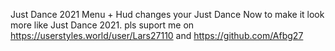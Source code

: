 Just Dance 2021 Menu + Hud changes your Just Dance Now to make it look more like Just Dance 2021.
pls suport me on https://userstyles.world/user/Lars27110 and https://github.com/Afbg27
